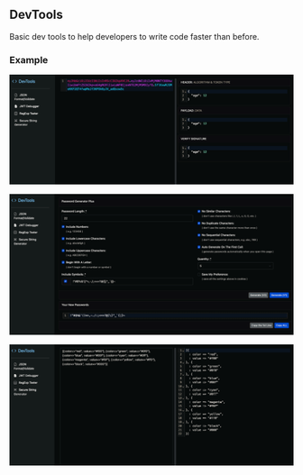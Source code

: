 ## DevTools

Basic dev tools to help developers to write code faster than before. 


### Example 

![jwt_validator.png](docs%2Fjwt_validator.png)

![string-generator.png](docs%2Fstring-generator.png)

![json_validator.png](docs%2Fjson_validator.png)